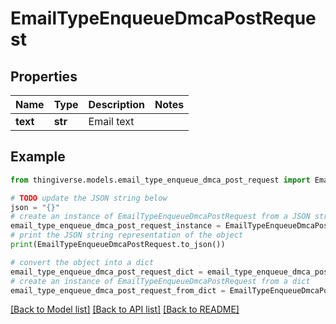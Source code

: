 # EmailTypeEnqueueDmcaPostRequest


## Properties

Name | Type | Description | Notes
------------ | ------------- | ------------- | -------------
**text** | **str** | Email text | 

## Example

```python
from thingiverse.models.email_type_enqueue_dmca_post_request import EmailTypeEnqueueDmcaPostRequest

# TODO update the JSON string below
json = "{}"
# create an instance of EmailTypeEnqueueDmcaPostRequest from a JSON string
email_type_enqueue_dmca_post_request_instance = EmailTypeEnqueueDmcaPostRequest.from_json(json)
# print the JSON string representation of the object
print(EmailTypeEnqueueDmcaPostRequest.to_json())

# convert the object into a dict
email_type_enqueue_dmca_post_request_dict = email_type_enqueue_dmca_post_request_instance.to_dict()
# create an instance of EmailTypeEnqueueDmcaPostRequest from a dict
email_type_enqueue_dmca_post_request_from_dict = EmailTypeEnqueueDmcaPostRequest.from_dict(email_type_enqueue_dmca_post_request_dict)
```
[[Back to Model list]](../README.md#documentation-for-models) [[Back to API list]](../README.md#documentation-for-api-endpoints) [[Back to README]](../README.md)


